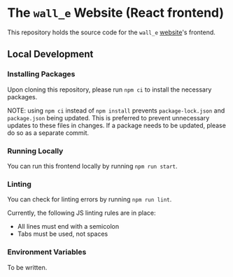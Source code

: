 # The `wall_e` Website (React frontend)

This repository holds the source code for the `wall_e` [website](https://walle.sfucsss.org)'s frontend.

## Local Development

### Installing Packages

Upon cloning this repository, please run `npm ci` to install the necessary packages.

NOTE: using `npm ci` instead of `npm install` prevents `package-lock.json` and `package.json` being updated.
This is preferred to prevent unnecessary updates to these files in changes.
If a package needs to be updated, please do so as a separate commit.

### Running Locally

You can run this frontend locally by running `npm run start`.

### Linting

You can check for linting errors by running `npm run lint`.

Currently, the following JS linting rules are in place:

- All lines must end with a semicolon
- Tabs must be used, not spaces

### Environment Variables

To be written.
